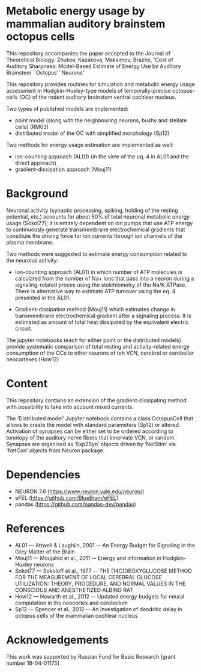 # Metabolic energy usage by mammalian auditory brainstem octopus cells

This repository accompanies the paper accepted to the Journal of Theoretical Biology: Zhukov, Kazakova, Maksimov, Brazhe,  'Cost of Auditory Sharpness: Model-Based Estimate of Energy Use by Auditory Brainstem ``Octopus'' Neurons'

This repository provides routines for simulation and metabolic energy usage assessment in Hodgkin-Huxley-type models of temporally-precise octopus-cells (OC) of the rodent auditory brainstem ventral cochlear nucleus.

Two types of published models are implemented: 
 - point model (along with the neighbouring neurons, bushy and stellate cells) (RM03)
 - distributed model of the OC with simplified morphology (Sp12)

Two methods for energy usage estimation are implemented as well:
 - ion-counting approach (AL01) (in the view of the uq. 4 in AL01 and the direct approach)
 - gradient-dissipation approach (Mouj11)

# Background

Neuronal activity (synaptic processing, spiking, holding of the resting potential, etc.) accounts for about 50% of total neuronal metabolic energy usage (Sokol77); it is entirely dependent on ion pumps that use ATP energy to continuously generate transmembrane electrochemical gradients that  constitute the driving force for ion currents through ion channels of the plasma membrane.

Two methods were suggested to estimate energy consumption related to the neuronal activity:

 - Ion-counting approach (AL01) in which number of ATP molecules is calculated from the number of Na+ ions that pass into a neuron during a signaling-related proces using the stoichiometry of the Na/K ATPase. There is alternative way to estimate ATP turnover using the eq. 4 presented in the AL01.

 - Gradient-dissipation method (Mouj11) which estimates change in transmembrane electrochemical gradient after a signaling process. It is estimated as amount of total heat dissipated by the equivalent electric circuit.

The jupyter notebooks (each for either point or the distributed models) provide systematic comparison of total resting and activity-related energy consumption of the OCs to other neurons of teh VCN, cerebral or cerebellar neocortexes (How12)

# Content

This repository contains an extension of the gradient-dissipating method with possibility to take into account mixed currents.

The ‘Distributed model’ Jupyter notebook contains a class OctopusCell that allows to create the model with standard parameters (Sp12) or altered. Activation of synapses can be either set to be ordered according to tonotopy of the auditory nerve fibers that innervate VCN, or random. Synapses are organised as ‘Exp2Syn’ objects driven by ‘NetStim’ via ‘NetCon’ objects from Neuron package.

# Dependencies

 - NEURON 7.6 (https://www.neuron.yale.edu/neuron/)
 - eFEL (https://github.com/BlueBrain/eFEL)
 - pandas (https://github.com/pandas-dev/pandas)

# References

 - AL01 — Attwell & Laughlin, 2001 -- An Energy Budget for Signaling in the Grey Matter of the Brain 
 - Mouj11 — Moujahid et al., 2011 -- Energy and information in Hodgkin-Huxley neurons 
 - Sokol77 — Sokoloff et al., 1977 -- THE [14C]DEOXYGLUCOSE METHOD FOR THE MEASUREMENT OF LOCAL CEREBRAL GLUCOSE UTILIZATION: THEORY, PROCEDURE, AND NORMAL VALUES IN THE CONSCIOUS AND ANESTHETIZED ALBINO RAT
 - How12 — Howarth et al., 2012 -- Updated energy budgets for neural computation in the neocortex and cerebellum 
 - Sp12 — Spencer et al., 2012 -- An investigation of dendritic delay in octopus cells of the mammalian cochlear nucleus 

# Acknowledgements

This work was supported by Russian Fund for Basic Research [grant number 18-04-01175]


